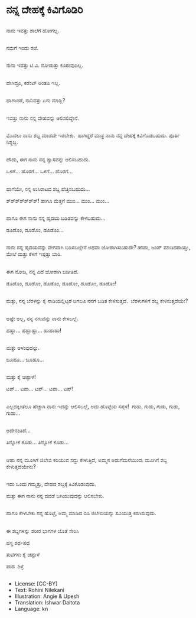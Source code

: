 # ನನ್ನ ದೇಹಕ್ಕೆ ಕಿವಿಗೊಡಿರಿ

##
ನಾನು ಇವತ್ತು ಶಾಲೆಗೆ ಹೋಗಲ್ಲ. 

##
ನಮಗೆ ಇಂದು ರಜೆ. 

##
ನಾನು ಇವತ್ತು ಟಿ.ವಿ. ನೋಡುತ್ತಾ ಕೂರುವುದಿಲ್ಲ. 

##
ಹೇಗಿದ್ರೂ, ಕರೆಂಟ್ ಅಂತೂ ಇಲ್ಲ. 

##
ಹಾಗಾದರೆ, ನಾನಿವತ್ತು ಏನು ಮಾಡ್ಲಿ? 

##
ಇವತ್ತು ನಾನು ನನ್ನ ದೇಹವನ್ನು ಆಲಿಸಲಿದ್ದೇನೆ. 

##
ಮೊದಲು ನಾನು ಶಬ್ದ ಮಾಡದೇ ಇರಬೇಕು.  ಹಾಗಿದ್ದರೆ ಮಾತ್ರ ನಾನು ನನ್ನ ದೇಹಕ್ಕೆ ಕಿವಿಗೊಡಬಹುದು. ಪೂರ್ತಿ ನಿಶ್ಯಬ್ದ. 

##
ಹೌದು, ಈಗ ನಾನು ನನ್ನ ಶ್ವಾಸವನ್ನು ಆಲಿಸಬಹುದು. 

ಒಳಗೆ... ಹೊರಗೆ... ಒಳಗೆ... ಹೊರಗೆ... 

##
ಹಾಗೆಯೇ, ನನ್ನ ಉಸಿರಾಟದ ಶಬ್ದ ಹೆಚ್ಚಿಸಬಹುದು... 

ಶ್‌ಶ್‌ಶ್‌ಶ್‌ಶ್‌ಶ್‌ಶ್! ಹಾಗೂ ಮೆತ್ತಗೆ   ಮುಂ... ಮುಂ... ಮುಂ... 

##
ಹಾಗೂ ಈಗ ನಾನು ನನ್ನ ಹೃದಯ ಬಡಿತವನ್ನು ಕೇಳಬಹುದು... 

ಡೂಡೊಂ, ಡೂಡೊಂ, ಡೂಡೊಂ... 

##
ನಾನು ನನ್ನ ಹೃದಯವನ್ನು ವೇಗವಾಗಿ ಬಡಿಸಬಲ್ಲೇನೆ ಅಥವಾ ಜೋರಾಗಿಸಬಹುದೇ? ಹೌದು, ಜಂಪ್ ಮಾಡಿದರಾಯ್ತು, ಮೇಲೆ ಮತ್ತು ಕೆಳಗೆ ಇಪ್ಪತ್ತು ಬಾರಿ. 

##
ಈಗ ನೋಡಿ, ನನ್ನ ಎದೆ ಜೋರಾಗಿ ಬಡೀತಿದೆ. 

ಡೂಡೊಂ, ಡೂಡೊಂ, ಡೂಡೊಂ, ಡೂಡೊಂ, ಡೂಡೊಂ, ಡೂಡೊಂ! 

##
ಮತ್ತು, ನನ್ನ ಬೆರಳನ್ನು ಕೈ ನಾಡಿಯಲ್ಲಿಟ್ಟರೆ ಆಗಲೂ ನನಗೆ ಬಡಿತ ಕೇಳಿಸುತ್ತದೆ.  ಬೆರಳುಗಳಿಗೆ ಶಬ್ದ ಕೇಳಿಸುತ್ತದೆಯೇ? 

##
ಅಷ್ಟೇ ಅಲ್ಲ, ನನ್ನ ನಗುವನ್ನು ನಾನು ಕೇಳಬಲ್ಲೆ. 

ಹಹ್ಹಾ... ಹಹ್ಹಾಹ್ಹಾ... ಹಾಹಾಹಾ! 

##
ಮತ್ತು ಅಳುವುದನ್ನು. 

ಬೂಹೂ... ಬೂಹೂ... 

##
ಮತ್ತು ಕೈ ಚಪ್ಪಾಳೆ! 

ಟಪ್... ಟಪಾ... ಟಪ್... ಟಪಾ... ಟಪ್! 

##
ಎಲ್ಲದಕ್ಕಿಂತಲೂ ಹೆಚ್ಚಾಗಿ ನಾನು ಇದನ್ನು ಆಲಿಸಬಲ್ಲೆ, ಅದು ಹೊಟ್ಟೆಯ ಸಪ್ಪಳ!  ಗುಡು, ಗುಡು, ಗುಡು, ಗುಡು, ಗುಡು... 

##
ಅದೇನಂತಿದೆ... 

ತಿನ್ನೋಕೆ ಕೊಡು... ತಿನ್ನೋಕೆ ಕೊಡು... 

##
ಆಹಾ ನನ್ನ ಮೂಗಿಗೆ ಜಿಲೇಬಿ ಕರಿಯುವ ಸದ್ದು ಕೇಳುತ್ತಿದೆ, ಅಮ್ಮನ ಅಡುಗೆಮನೆಯಿಂದ. ಮೂಗಿಗೆ ಶಬ್ದ ಕೇಳುತ್ತದೆಯೇನು? 

##
ಇದು ಒಂದು ಗಮ್ಮತ್ತು, ದೇಹದ ಶಬ್ದಕ್ಕೆ ಕಿವಿಕೊಡುವುದು. 

ಮತ್ತು ಈಗ ನಾನು ನನ್ನ ದವಡೆ ಜಗಿಯುವುದನ್ನು ಆಲಿಸಬೇಕು. 

##
ಹಾಗೂ ಕೇಳಬೇಕು ನನ್ನ ಹೊಟ್ಟೆ, ಅಮ್ಮ ಮಾಡಿದ ಬಿಸಿ ಜಿಲೇಬಿಯನ್ನು ಸವಿಯುತ್ತ ಕರಗಿಸುವುದು. 

##
ಈ ಶಬ್ದಗಳನ್ನು ಶರೀರ ಭಾಗಗಳ ಜೊತೆ ಸೇರಿಸಿ 

ಹಸ್ತ                       ಶಥ-ಪಥ 

ತುಟಿಗಳು                ಕೈ ಚಪ್ಪಾಳೆ 

ಪಾದ                          ಶಿಳ್ಳೆ

##
* License: [CC-BY]
* Text: Rohini Nilekani
* Illustration: Angie & Upesh
* Translation: Ishwar Daitota
* Language: kn
